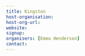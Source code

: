 ```yaml
---
title: Kingston
host-organisation: 
host-org-url: 
website:
signup:
organisers: [Emma Henderson]
contact: 
---
```

